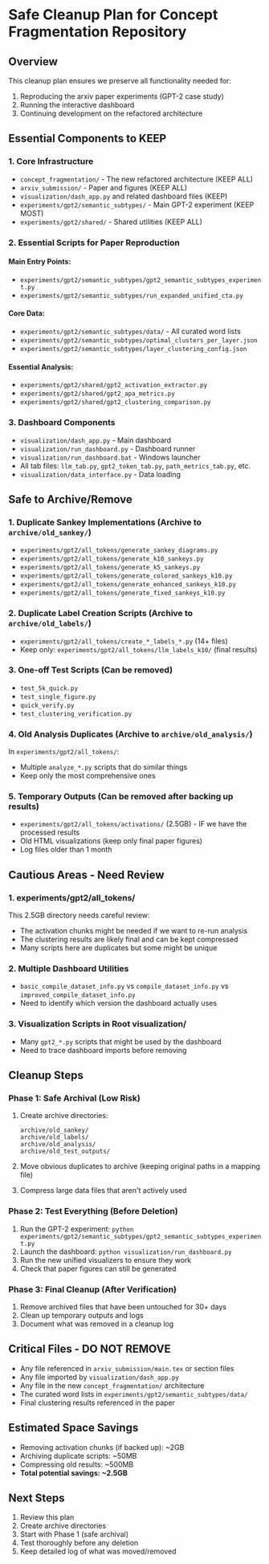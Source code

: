 # Safe Cleanup Plan for Concept Fragmentation Repository

## Overview
This cleanup plan ensures we preserve all functionality needed for:
1. Reproducing the arxiv paper experiments (GPT-2 case study)
2. Running the interactive dashboard
3. Continuing development on the refactored architecture

## Essential Components to KEEP

### 1. **Core Infrastructure**
- `concept_fragmentation/` - The new refactored architecture (KEEP ALL)
- `arxiv_submission/` - Paper and figures (KEEP ALL)
- `visualization/dash_app.py` and related dashboard files (KEEP)
- `experiments/gpt2/semantic_subtypes/` - Main GPT-2 experiment (KEEP MOST)
- `experiments/gpt2/shared/` - Shared utilities (KEEP ALL)

### 2. **Essential Scripts for Paper Reproduction**
#### Main Entry Points:
- `experiments/gpt2/semantic_subtypes/gpt2_semantic_subtypes_experiment.py`
- `experiments/gpt2/semantic_subtypes/run_expanded_unified_cta.py`

#### Core Data:
- `experiments/gpt2/semantic_subtypes/data/` - All curated word lists
- `experiments/gpt2/semantic_subtypes/optimal_clusters_per_layer.json`
- `experiments/gpt2/semantic_subtypes/layer_clustering_config.json`

#### Essential Analysis:
- `experiments/gpt2/shared/gpt2_activation_extractor.py`
- `experiments/gpt2/shared/gpt2_apa_metrics.py`
- `experiments/gpt2/shared/gpt2_clustering_comparison.py`

### 3. **Dashboard Components**
- `visualization/dash_app.py` - Main dashboard
- `visualization/run_dashboard.py` - Dashboard runner
- `visualization/run_dashboard.bat` - Windows launcher
- All tab files: `llm_tab.py`, `gpt2_token_tab.py`, `path_metrics_tab.py`, etc.
- `visualization/data_interface.py` - Data loading

## Safe to Archive/Remove

### 1. **Duplicate Sankey Implementations** (Archive to `archive/old_sankey/`)
- `experiments/gpt2/all_tokens/generate_sankey_diagrams.py`
- `experiments/gpt2/all_tokens/generate_k10_sankeys.py`
- `experiments/gpt2/all_tokens/generate_k5_sankeys.py`
- `experiments/gpt2/all_tokens/generate_colored_sankeys_k10.py`
- `experiments/gpt2/all_tokens/generate_enhanced_sankeys_k10.py`
- `experiments/gpt2/all_tokens/generate_fixed_sankeys_k10.py`

### 2. **Duplicate Label Creation Scripts** (Archive to `archive/old_labels/`)
- `experiments/gpt2/all_tokens/create_*_labels_*.py` (14+ files)
- Keep only: `experiments/gpt2/all_tokens/llm_labels_k10/` (final results)

### 3. **One-off Test Scripts** (Can be removed)
- `test_5k_quick.py`
- `test_single_figure.py` 
- `quick_verify.py`
- `test_clustering_verification.py`

### 4. **Old Analysis Duplicates** (Archive to `archive/old_analysis/`)
In `experiments/gpt2/all_tokens/`:
- Multiple `analyze_*.py` scripts that do similar things
- Keep only the most comprehensive ones

### 5. **Temporary Outputs** (Can be removed after backing up results)
- `experiments/gpt2/all_tokens/activations/` (2.5GB) - IF we have the processed results
- Old HTML visualizations (keep only final paper figures)
- Log files older than 1 month

## Cautious Areas - Need Review

### 1. **experiments/gpt2/all_tokens/** 
This 2.5GB directory needs careful review:
- The activation chunks might be needed if we want to re-run analysis
- The clustering results are likely final and can be kept compressed
- Many scripts here are duplicates but some might be unique

### 2. **Multiple Dashboard Utilities**
- `basic_compile_dataset_info.py` vs `compile_dataset_info.py` vs `improved_compile_dataset_info.py`
- Need to identify which version the dashboard actually uses

### 3. **Visualization Scripts in Root visualization/**
- Many `gpt2_*.py` scripts that might be used by the dashboard
- Need to trace dashboard imports before removing

## Cleanup Steps

### Phase 1: Safe Archival (Low Risk)
1. Create archive directories:
   ```
   archive/old_sankey/
   archive/old_labels/
   archive/old_analysis/
   archive/old_test_outputs/
   ```

2. Move obvious duplicates to archive (keeping original paths in a mapping file)

3. Compress large data files that aren't actively used

### Phase 2: Test Everything (Before Deletion)
1. Run the GPT-2 experiment: `python experiments/gpt2/semantic_subtypes/gpt2_semantic_subtypes_experiment.py`
2. Launch the dashboard: `python visualization/run_dashboard.py`
3. Run the new unified visualizers to ensure they work
4. Check that paper figures can still be generated

### Phase 3: Final Cleanup (After Verification)
1. Remove archived files that have been untouched for 30+ days
2. Clean up temporary outputs and logs
3. Document what was removed in a cleanup log

## Critical Files - DO NOT REMOVE
- Any file referenced in `arxiv_submission/main.tex` or section files
- Any file imported by `visualization/dash_app.py`
- Any file in the new `concept_fragmentation/` architecture
- The curated word lists in `experiments/gpt2/semantic_subtypes/data/`
- Final clustering results referenced in the paper

## Estimated Space Savings
- Removing activation chunks (if backed up): ~2GB
- Archiving duplicate scripts: ~50MB
- Compressing old results: ~500MB
- **Total potential savings: ~2.5GB**

## Next Steps
1. Review this plan
2. Create archive directories
3. Start with Phase 1 (safe archival)
4. Test thoroughly before any deletion
5. Keep detailed log of what was moved/removed